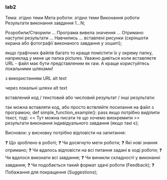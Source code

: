 ### lab2
Тема: згідно теми
Мета роботи: згідно теми
Виконання роботи
Результати виконання завдання 1...N;

Розробили/Створили ...
Програма вивела значення ...
Отримано наступні результати ...
Навчились ...
вставлені рисунки (скріншоти екрана або фотографії виконаного завдання у зошиті);

якщо графічних файлів багато то краще помістити їх у окрему папку, наприклад у мене це папка pictures. Уважно дивіться коли вставляєте URL - файл має бути представленим як raw. А краще користуйтесь локальними шляхами!

з використанням URL alt text

через локальні шляхи alt text

вставлений код / текстовий або числовий результат / інші результати:

так можна вставляти код, або просто вствляйте посилання на файл з програмою;
def simple_function_example():
    pass
якщо потрібно виділити текст, тоді:
<< Тут можна писати те що хочемо виокремити >>
результати виконання індивідуального завдання (якщо такі є);

Висновок:
у висновку потрібно відповісти на запитання:

❓ Що зроблено в роботі;
❓ Чи досягнуто мети роботи;
❓ Які нові знання отримано;
❓ Чи вдалось відповісти на всі питання задані в ході роботи;
❓ Чи вдалося виконати всі завдання;
❓ Чи виникли складності у виконанні завдання;
❓ Чи подобається такий формат здачі роботи (Feedback);
❓ Побажання для покращення (Suggestions);
